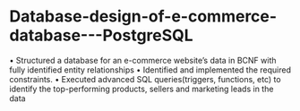 # Database-design-of-e-commerce-database---PostgreSQL
• Structured a database for an e-commerce website’s data in BCNF with fully identified entity relationships • Identified and implemented the required constraints.  • Executed advanced SQL queries(triggers, functions, etc) to identify the top-performing products, sellers and  marketing leads in the data
